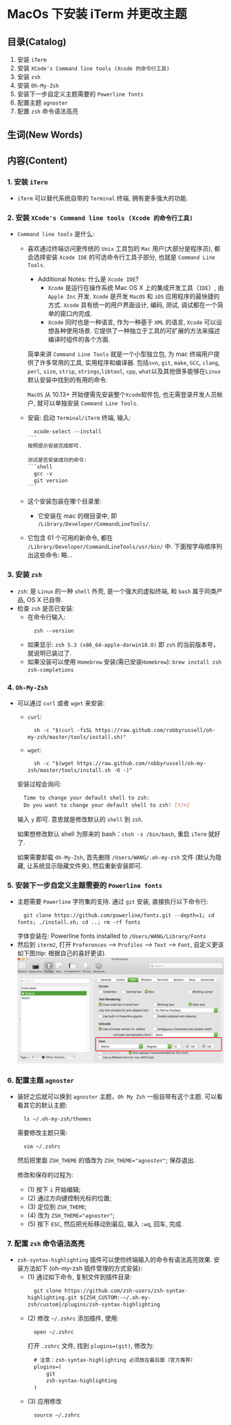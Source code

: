 # MacOs 下安装 iTerm 并更改主题

## 目录(Catalog)
1. 安装 `iTerm`
2. 安装 `XCode's Command line tools (Xcode 的命令行工具)`
3. 安装 `zsh`
4. 安装 `Oh-My-Zsh`
5. 安装下一步自定义主题需要的 `Powerline fonts`
6. 配置主题 `agnoster`
7. 配置 `zsh` 命令语法高亮

## 生词(New Words)



## 内容(Content)
### 1. 安装 `iTerm`
- `iTerm` 可以替代系统自带的 `Terminal` 终端, 拥有更多强大的功能.

### 2. 安装 `XCode's Command line tools (Xcode 的命令行工具)`
- `Command line tools` 是什么:
    + 喜欢通过终端访问更传统的 `Unix` 工具包的 `Mac` 用户(大部分是程序员),
      都会选择安装 `Xcode IDE` 的可选命令行工具子部分, 也就是 
      `Command Line Tools`.
        - Additional Notes: 什么是 `Xcode IDE`?
            - `Xcode` 是运行在操作系统 Mac OS X 上的集成开发工具（`IDE`）, 由
              `Apple Inc` 开发. `Xcode` 是开发 `MacOS` 和 `iOS`
              应用程序的最快捷的方式. `Xcode` 具有统一的用户界面设计, 编码, 测试,
              调试都在一个简单的窗口内完成.
            - `Xcode` 同时也是一种语言, 作为一种基于 `XML` 的语言, `Xcode` 
              可以设想各种使用场景.
              它提供了一种独立于工具的可扩展的方法来描述编译时组件的各个方面.

      简单来讲 `Command Line Tools` 就是一个小型独立包, 
      为 mac 终端用户提供了许多常用的工具, 实用程序和编译器. 包括`svn`, `git`,
      `make`, `GCC`, `clang`, `perl`, `size`, `strip`, `strings`,`libtool`,
      `cpp`, `what`以及其他很多能够在`Linux`默认安装中找到的有用的命令. 
      
      `MacOS` 从 10.13+ 开始便需先安装整个`Xcode`软件包, 也无需登录开发人员帐户,
      就可以单独安装 `Command Line Tools`.

    + 安装: 启动 `Terminal/iTerm` 终端, 输入: 
      ````shell
        xcode-select --install
      ```
      按照提示安装完成即可.
      
      测试是否安装成功的命令: 
      ```shell
        gcc -v
        git version
      ```
    + 这个安装包装在哪个目录里:
      
        - 它安装在 mac 的根目录中, 即 `/Library/Developer/CommandLineTools/`.
    + 它包含 61 个可用的新命令, 都在
      `/Library/Developer/CommandLineTools/usr/bin/` 中.
      下面按字母顺序列出这些命令: 略...

### 3. 安装 `zsh`
- `zsh`: 是 `Linux` 的一种 `shell` 外壳, 是一个强大的虚拟终端,
  和 `bash` 属于同类产品,
  OS X 已自带.
- 检查 `zsh` 是否已安装: 
    + 在命令行输入:
      ```shell
        zsh --version
      ```
    + 如果显示: `zsh 5.3 (x86_64-apple-darwin18.0)`
      即 `zsh` 的当前版本号，就说明已装过了.
    + 如果没装可以使用 `Homebrew` 安装(需已安装`Homebrew`): 
      `brew install zsh zsh-completions`

### 4. `Oh-My-Zsh`
- 可以通过 `curl` 或者 `wget` 来安装:
    + `curl`: 
      ```shell
        sh -c "$(curl -fsSL https://raw.github.com/robbyrussell/oh-my-zsh/master/tools/install.sh)"
      ```
    + `wget`: 
      ```shell
        sh -c "$(wget https://raw.github.com/robbyrussell/oh-my-zsh/master/tools/install.sh -O -)"
      ```
  安装过程会询问:
  ```bash
    Time to change your default shell to zsh:
    Do you want to change your default shell to zsh? [Y/n]
  ```
  输入 `y` 即可. 意思就是修改默认的 `shell` 到 `zsh`.

  如果想修改默认 shell 为原来的 bash：`chsh -s /bin/bash`, 重启 `iTerm` 就好了.

  如果需要卸载 `Oh-My-Zsh`, 首先删除 `/Users/WANG/.oh-my-zsh` 文件
  (默认为隐藏, 让系统显示隐藏文件夹), 然后重新安装即可.

### 5. 安装下一步自定义主题需要的 `Powerline fonts`
- 主题需要 `Powerline` 字符集的支持. 通过 `git` 安装, 直接执行以下命令行:
  ```shell
    git clone https://github.com/powerline/fonts.git --depth=1; cd fonts; ./install.sh; cd ..; rm -rf fonts
  ```
  字体安装在: Powerline fonts installed to `/Users/WANG/Library/Fonts`
- 然后到 `iterm2`, 打开 `Preferences` --> `Profiles` --> `Text` --> `Font`,
  自定义更该如下图(tip: 根据自己的喜好更该).
  <img src="./macos-images/iterm-setting.png">

### 6. 配置主题 `agnoster`
- 装好之后就可以换到 `agnoster` 主题，`Oh My Zsh` 一般自带有这个主题.
  可以看看其它的默认主题:
  ```shell
    ls ~/.oh-my-zsh/themes
  ```
  需要修改主题只需:
  ```shell
    vim ~/.zshrc
  ```
  然后把里面 `ZSH_THEME` 的值改为 `ZSH_THEME="agnoster"`; 保存退出.

  修改和保存的过程为: 
    + (1) 按下 `i` 开始编辑;
    + (2) 通过方向键控制光标的位置;
    + (3) 定位到 `ZSH_THEME`;
    + (4) 改为 `ZSH_THEME="agnoster"`;
    + (5) 按下 `ESC`, 然后把光标移动到最后, 输入 `:wq`, 回车, 完成.

### 7. 配置 `zsh` 命令语法高亮
- `zsh-syntax-highlighting` 插件可以使你终端输入的命令有语法高亮效果.
  安装方法如下 (oh-my-zsh 插件管理的方式安装):
    + (1) 通过如下命令, 复制文件到插件目录: 
      ```shell
        git clone https://github.com/zsh-users/zsh-syntax-highlighting.git ${ZSH_CUSTOM:-~/.oh-my-zsh/custom}/plugins/zsh-syntax-highlighting 
      ```
    + (2) 修改 `~/.zshrc` 添加插件, 使用:
      ```shelll
        open ~/.zshrc
      ```
      打开 `.zshrc` 文件, 找到 `plugins=(git)`, 修改为:
      ```shell
        # 注意：zsh-syntax-highlighting 必须放在最后面（官方推荐）
        plugins=(
            git
            zsh-syntax-highlighting
        )
      ```
    + (3) 应用修改
      ```shell
        source ~/.zshrc
      ```